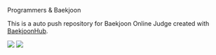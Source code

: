 Programmers & Baekjoon

This is a auto push repository for Baekjoon Online Judge created with [BaekjoonHub](https://github.com/BaekjoonHub/BaekjoonHub).

<img src="https://img.shields.io/badge/java-FF7800?style=for-the-badge&logo=obsidian&logoColor=white">
<img src="https://img.shields.io/badge/python-3776AB?style=for-the-badge&logo=obsidian&logoColor=white">
